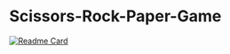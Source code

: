 ﻿# Scissors-Rock-Paper-Game
[![Readme Card](https://github-readme-stats.vercel.app/api/pin/?username=enecode&repo=github-readme-stats)](https://github.com/anuraghazra/github-readme-stats)

